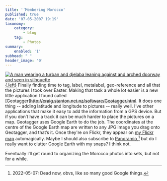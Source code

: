 ```yaml
---
title: '’Membering Morocco'
published: true
date: '07-05-2007 19:19'
taxonomy:
    category:
        - blog
    tag:
        - Photos
summary:
    enabled: '1'
subhead: " "
header_image: '0'
---
```


[![A man wearing a turban and djelaba leaning against and arched doorway and seen in silhouette](https://farm1.static.flickr.com/203/488615232_309d1b969b_m.jpg){.left}](https://www.flickr.com/photos/jcherfas/488615232/) Finally finding time to tag, label, metalabel, geo-reference and all that the pictures I took over Easter. Making that task a whole lot easier is a new little application I found called [Geotagger]~~http://craig.stanton.net.nz/software/Geotagger.html~~. It does one thing -- adding latitude and longitude to pictures -- really well. I’ve other applications that make it easy to add the information from a GPS device. But if you don’t have a track it can be much harder to place the pictures on a map. Geotagger uses Google Earth to do the job. The coordinates at the centre of the Google Earth map are written to any JPG image you drag onto Geotagger, and that’s it. Once they're on Flickr, they appear on [my Flickr map](https://www.flickr.com/photos/jcherfas/488615232/map/) automagically.  Maybe I should also subscribe to [Panoramio](http://www.panoramio.com/),[^1] but do I really want to clutter Google Earth with my snaps? I think not.

Eventually I’ll get round to organizing the Morocco photos into sets, but not for a while.

[^1]: 2022-05-07: Dead now, obvs, like so many good Google things.
